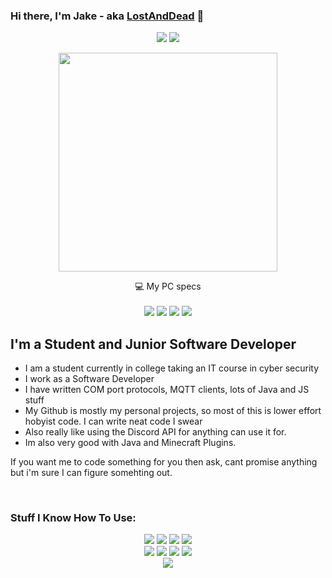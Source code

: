
### Hi there, I'm Jake - aka [LostAndDead](https://www.lostanddead.co.uk) 👋


<p align='center'>
    <a href="https://lostanddead.co.uk"><img src="https://img.shields.io/website?down_color=lightgrey&down_message=offline&label=Lostanddead.co.uk&style=for-the-badge&up_color=green&up_message=online&url=https%3A%2F%2Fwww.lostanddead.co.uk%2F"></a>
    <a href="https://lostanddead.com"><img src="https://img.shields.io/website?down_color=lightgrey&down_message=offline&label=Lostanddead.com&style=for-the-badge&up_color=green&up_message=online&url=https%3A%2F%2Fwww.lostanddead.com%2F"></a>
</p>

<p align='center'>
  <img src="https://github-readme-stats.vercel.app/api?username=lostanddead&show_icons=true&count_private=true&theme=dark" width="350">
</p>

<p align='center'>
    💻 My PC specs<br/><br/>
    <img src="https://img.shields.io/badge/windows-10%230078D6.svg?&style=for-the-badge&logo=windows&logoColor=white" />
    <img src="https://img.shields.io/badge/amd-Ryzen%207%203800X-%23ED1C24.svg?&style=for-the-badge&logo=amd&logoColor=white" />
    <img src="https://img.shields.io/badge/RAM-32GB-%230071C5.svg?&style=for-the-badge&logoColor=white" />
    <img src="https://img.shields.io/badge/amd-Radeon%205700%20XT-%23ED1C24.svg?&style=for-the-badge&logo=amd&logoColor=white" />
</p>

## I'm a Student and Junior Software Developer

- I am a student currently in college taking an IT course in cyber security
- I work as a Software Developer
- I have written COM port protocols, MQTT clients, lots of Java and JS stuff
- My Github is mostly my personal projects, so most of this is lower effort hobyist code. I can write neat code I swear
- Also really like using the Discord API for anything can use it for.
- Im also very good with Java and Minecraft Plugins.

If you want me to code something for you then ask, cant promise anything but i'm sure I can figure somehting out.

<br />

### Stuff I Know How To Use:

<p align='center'>
    <img src="https://img.shields.io/badge/c%20sharp-%23239120.svg?&style=for-the-badge&logo=c%20sharp&logoColor=white">
    <img src="https://img.shields.io/badge/python-%233776AB.svg?&style=for-the-badge&logo=python&logoColor=white">
    <img src="https://img.shields.io/badge/html-%23E34F26.svg?&style=for-the-badge&logo=html5&logoColor=white">
    <img src="https://img.shields.io/badge/css-%231572B6.svg?&style=for-the-badge&logo=css3&logoColor=white">
    <br />
    <img src="https://img.shields.io/badge/javascript%20-%23323330.svg?&style=for-the-badge&logo=javascript&logoColor=%23F7DF1E">
    <img src="https://img.shields.io/badge/node.js%20-%2343853D.svg?&style=for-the-badge&logo=node.js&logoColor=white">
    <img src="https://img.shields.io/badge/java-%23ED8B00.svg?&style=for-the-badge&logo=java&logoColor=white">
    <img src="https://img.shields.io/badge/Amazon%20AWS-%23232F3E?logo=amazon-aws&logoColor=white&style=for-the-badge">
    <br />
    <img src="https://img.shields.io/badge/MongoDB-%234ea94b.svg?&style=for-the-badge&logo=mongodb&logoColor=white">
</p>

